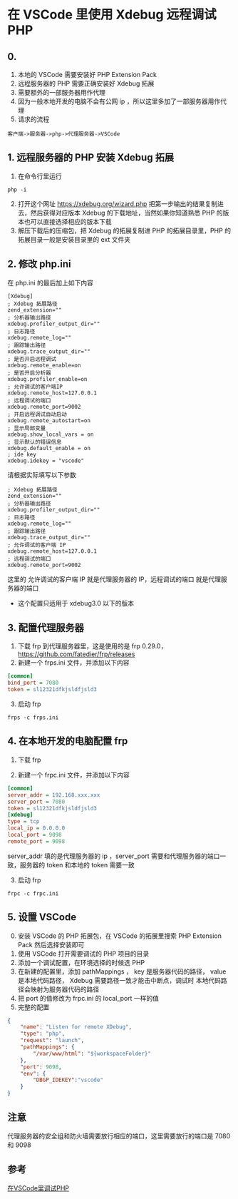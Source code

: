 # 在 VSCode 里使用 Xdebug 远程调试 PHP

## 0.
1. 本地的 VSCode 需要安装好 PHP Extension Pack
2. 远程服务器的 PHP 需要正确安装好 Xdebug 拓展
3. 需要额外的一部服务器用作代理
4. 因为一般本地开发的电脑不会有公网 ip ，所以这里多加了一部服务器用作代理
5. 请求的流程
```plaintext
客户端->服务器->php->代理服务器->VSCode
```

## 1. 远程服务器的 PHP 安装 Xdebug 拓展
1. 在命令行里运行
```plaintext
php -i
```
2. 打开这个网址 https://xdebug.org/wizard.php 把第一步输出的结果复制进去，然后获得对应版本 Xdebug 的下载地址，当然如果你知道熟悉 PHP 的版本也可以直接选择相应的版本下载
3. 解压下载后的压缩包，把 Xdebug 的拓展复制进 PHP 的拓展目录里，PHP 的拓展目录一般是安装目录里的 ext 文件夹

## 2. 修改 php.ini
在 php.ini 的最后加上如下内容
```plaintext
[Xdebug]
; Xdebug 拓展路径
zend_extension=""
; 分析器输出路径
xdebug.profiler_output_dir=""
; 日志路径
xdebug.remote_log=""
; 跟踪输出路径
xdebug.trace_output_dir=""
; 是否开启远程调试
xdebug.remote_enable=on
; 是否开启分析器
xdebug.profiler_enable=on
; 允许调试的客户端IP
xdebug.remote_host=127.0.0.1
; 远程调试的端口
xdebug.remote_port=9002
; 开启远程调试自动启动
xdebug.remote_autostart=on
; 显示局部变量
xdebug.show_local_vars = on
; 显示默认的错误信息
xdebug.default_enable = on
; ide key
xdebug.idekey = "vscode"
```
请根据实际填写以下参数
```plaintext
; Xdebug 拓展路径
zend_extension=""
; 分析器输出路径
xdebug.profiler_output_dir=""
; 日志路径
xdebug.remote_log=""
; 跟踪输出路径
xdebug.trace_output_dir=""
; 允许调试的客户端 IP
xdebug.remote_host=127.0.0.1
; 远程调试的端口
xdebug.remote_port=9002
```
这里的 允许调试的客户端 IP 就是代理服务器的 IP，远程调试的端口 就是代理服务器的端口

- 这个配置只适用于 xdebug3.0 以下的版本

## 3. 配置代理服务器
1. 下载 frp 到代理服务器里，这是使用的是 frp 0.29.0，https://github.com/fatedier/frp/releases
2. 新建一个 frps.ini 文件，并添加以下内容
````ini
[common]
bind_port = 7080
token = sl12321dfkjsldfjsld3
````

3. 启动 frp
````plaintext
frps -c frps.ini
````

## 4. 在本地开发的电脑配置 frp
1. 下载 frp

2. 新建一个 frpc.ini 文件，并添加以下内容
````ini
[common]
server_addr = 192.168.xxx.xxx
server_port = 7080
token = sl12321dfkjsldfjsld3
[xdebug]
type = tcp
local_ip = 0.0.0.0
local_port = 9098
remote_port = 9098
````
server_addr 填的是代理服务器的 ip ，server_port 需要和代理服务器的端口一致，服务器的 token 和本地的 token 需要一致

3. 启动 frp
````plaintext
frpc -c frpc.ini
````

## 5. 设置 VSCode
0. 安装 VSCode 的 PHP 拓展包，在 VSCode 的拓展里搜索 PHP Extension Pack 然后选择安装即可
1. 使用 VSCode 打开需要调试的 PHP 项目的目录
2. 添加一个调试配置，在环境选择的时候选 PHP
3. 在新建的配置里，添加 pathMappings ， key 是服务器代码的路径， value 是本地代码路径， Xdebug 需要路径一致才能击中断点，调试时 本地代码路径会映射为服务器代码的路径
4. 把 port 的值修改为 frpc.ini 的 local_port 一样的值
5. 完整的配置
````json
{
    "name": "Listen for remote XDebug",
    "type": "php",
    "request": "launch",
    "pathMappings": {
        "/var/www/html": "${workspaceFolder}"
    },
    "port": 9098,
    "env": {
        "DBGP_IDEKEY":"vscode"
    }
}
````

## 注意
代理服务器的安全组和防火墙需要放行相应的端口，这里需要放行的端口是 7080 和 9098
## 参考
<a href="#title=在VSCode里调试PHP">在VSCode里调试PHP</a>